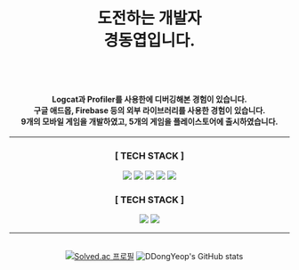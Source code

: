 <div align="center">
 
# <center>**도전하는** 개발자</br>경동엽입니다.</br>ㅤ</center>
#### <center></br>Logcat과 Profiler를 사용한에 디버깅해본 경험이 있습니다.</br>구글 애드몹, Firebase 등의 외부 라이브러리를 사용한 경험이 있습니다.</br>9개의 모바일 게임을 개발하였고, 5개의 게임을 플레이스토어에 출시하였습니다.</center>

***
### <center>[ TECH STACK ]</center>
<p align="center">
 <img src="https://img.shields.io/badge/-Unity-black?logo=Unity&logoColor=white">
 <img src="https://img.shields.io/badge/-C%23-512BD4?logo=csharp&logoColor=white">
 <img src="https://img.shields.io/badge/C++-00599C?style=badge&logo=Cplusplus&logoColor=white">
 <img src="https://img.shields.io/badge/-Git-red?logo=git&logoColor=white">
 <img src="https://img.shields.io/badge/-GitHub-black?logo=github&logoColor=white">

</p>

### <center>[ TECH STACK ]</center>
<p align="center">
 <img src="https://img.shields.io/badge/-UE5-white?logo=unrealengine&logoColor=white&color=%230E1128">
 <img src="https://img.shields.io/badge/-WinAPI-blue?logo=windows%20xp&logoColor=white">
</p>

***



</br>ㅤ
</a>
[![Solved.ac 프로필](http://mazassumnida.wtf/api/v2/generate_badge?boj=ddongyeop0129)](https://solved.ac/ddongyeop0129)
![DDongYeop's GitHub stats](https://github-readme-stats.vercel.app/api?username=DDongYeop&show_icons=true&theme=dracula)

<div align="center">
